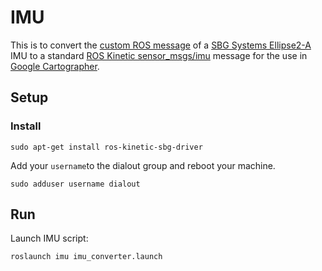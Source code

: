 # IMU 

This is to convert the [custom ROS message](http://docs.ros.org/api/sbg_driver/html/msg/SbgImuData.html) of a [SBG Systems Ellipse2-A ](https://www.sbg-systems.com/products/ellipse-2-series/) IMU to a standard [ROS Kinetic sensor_msgs/imu](http://docs.ros.org/kinetic/api/sensor_msgs/html/msg/Imu.html) message for the use in [Google Cartographer](https://github.com/Roboy/cartographer_ros/tree/roboy).

## Setup
### Install
```
sudo apt-get install ros-kinetic-sbg-driver
```
Add your `username`to the dialout group and reboot your machine.
```
sudo adduser username dialout
```
## Run
Launch IMU script:
```
roslaunch imu imu_converter.launch
```


